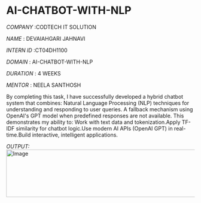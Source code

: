 # AI-CHATBOT-WITH-NLP

*COMPANY* :CODTECH IT SOLUTION

*NAME* : DEVAIAHGARI JAHNAVI

*INTERN ID* :CT04DH1100

*DOMAIN* : AI-CHATBOT-WITH-NLP

*DURATION* : 4 WEEKS

*MENTOR* : NEELA SANTHOSH

By completing this task, I have successfully developed a hybrid chatbot system that combines: Natural Language Processing (NLP) techniques for understanding and responding to user queries. A fallback mechanism using OpenAI's GPT model when predefined responses are not available. This demonstrates my ability to: Work with text data and tokenization.Apply TF-IDF similarity for chatbot logic.Use modern AI APIs (OpenAI GPT) in real-time.Build interactive, intelligent applications.

*OUTPUT:* 
<img width="795" height="127" alt="Image" src="https://github.com/user-attachments/assets/a2acc608-388c-4d83-90ed-a9b6189f4913" />
